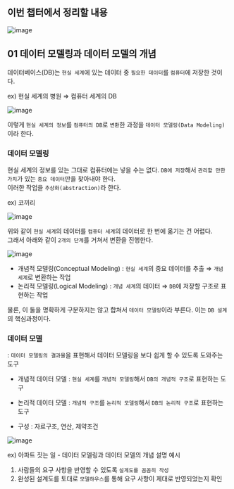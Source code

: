 ## 이번 챕터에서 정리할 내용
![image](https://user-images.githubusercontent.com/64796257/187579251-fceb8d0f-b160-425c-89b5-265650ac0720.png)

## 01 데이터 모델링과 데이터 모델의 개념

데이터베이스(DB)는 `현실 세계`에 있는 데이터 중 `필요한 데이터`를 `컴퓨터`에 저장한 것이다.

ex) 현실 세계의 병원 ⇒ 컴퓨터 세계의 DB 

![image](https://user-images.githubusercontent.com/64796257/187579509-e8a38ba9-5e14-49ff-a75b-244e4625839a.png)

이렇게 `현실 세계의 정보`를 `컴퓨터의 DB`로 `변환`한 과정을 `데이터 모델링(Data Modeling)`이라 한다.

### 데이터 모델링

현실 세계의 정보를 있는 그대로 컴퓨터에는 넣을 수는 없다. `DB에 저장`해서 `관리할 만한 가치`가 있는 `중요 데이터`만을 찾아내야 한다.  
이러한 작업을 `추상화(abstraction)`라 한다.

ex) 코끼리 

![image](https://user-images.githubusercontent.com/64796257/187579882-5be061a3-bb97-49ff-bb72-c71e1105229a.png)

위와 같이 `현실 세계`의 데이터를 `컴퓨터 세계`의 데이터로 한 번에 옮기는 건 어렵다.  
그래서 아래와 같이 `2개의 단계`를 거쳐서 변환을 진행한다. 

![image](https://user-images.githubusercontent.com/64796257/187580332-64f8d585-7bbd-49a8-9ee5-e3e3a8fb4078.png)

- 개념적 모델링(Conceptual Modeling) : `현실 세계`의 중요 데이터를 추출 ⇒ `개념 세계`로 변환하는 작업
- 논리적 모델링(Logical Modeling) : `개념 세계`의 데이터 ⇒ `DB`에 저장할 구조로 표현하는 작업

물론, 이 둘을 명확하게 구분하지는 않고 합쳐서 `데이터 모델링`이라 부른다. 이는 `DB 설계`의 핵심과정이다. 

### 데이터 모델

: `데이터 모델링의 결과물`을 표현해서 데이터 모델링을 보다 쉽게 할 수 있도록 도와주는 도구

- 개념적 데이터 모델 : `현실 세계`를 `개념적 모델링`해서 `DB의 개념적 구조`로 표현하는 도구
- 논리적 데이터 모델 : `개념적 구조`를 `논리적 모델링`해서 `DB의 논리적 구조`로 표현하는 도구

- 구성 : 자료구조, 연산, 제약조건 

![image](https://user-images.githubusercontent.com/64796257/187581830-38999092-1fe9-46bd-abce-8cdd1ce834d1.png)

ex) 아파트 짓는 일 - 데이터 모델링과 데이터 모델의 개념 설명 예시

1) 사람들의 요구 사항을 반영할 수 있도록 `설계도를 꼼꼼히 작성`
2) 완성된 설계도를 토대로 `모델하우스`를 통해 요구 사항이 제대로 반영되었는지 확인























